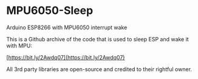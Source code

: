 # MPU6050-Sleep
Arduino ESP8266 with MPU6050 interrupt wake

This is a Github archive of the code that is used to sleep ESP and wake it with MPU:

[https://bit.ly/2Awdq07](https://bit.ly/2Awdq07)

All 3rd party libraries are open-source and credited to their rightful owner.